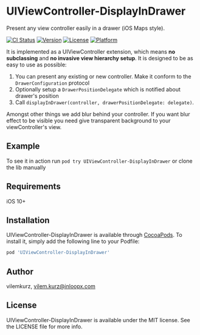 # UIViewController-DisplayInDrawer
Present any view controller easily in a drawer (iOS Maps style).

[![CI Status](https://img.shields.io/travis/inloop/UIViewController-DisplayInDrawer.svg?style=flat)](https://travis-ci.org/inloop/UIViewController-DisplayInDrawer)
[![Version](https://img.shields.io/cocoapods/v/UIViewController-DisplayInDrawer.svg?style=flat)](https://cocoapods.org/pods/UIViewController-DisplayInDrawer)
[![License](https://img.shields.io/cocoapods/l/UIViewController-DisplayInDrawer.svg?style=flat)](https://cocoapods.org/pods/UIViewController-DisplayInDrawer)
[![Platform](https://img.shields.io/cocoapods/p/UIViewController-DisplayInDrawer.svg?style=flat)](https://cocoapods.org/pods/UIViewController-DisplayInDrawer)

It is implemented as a UIViewController extension, which means **no subclassing** and **no invasive view hierarchy setup**.
It is designed to be as easy to use as possible:
1. You can present any existing or new controller. Make it conform to the `DrawerConfiguration` protocol
1. Optionally setup a `DrawerPositionDelegate` which is notified about drawer's position
1. Call `displayInDrawer(controller, drawerPositionDelegate: delegate)`.

Amongst other things we add blur behind your controller. If you want blur effect to be visible you need give transparent background to your viewController's view.

## Example

To see it in action run `pod try UIViewController-DisplayInDrawer` or clone the lib manually

## Requirements

iOS 10+

## Installation

UIViewController-DisplayInDrawer is available through [CocoaPods](https://cocoapods.org). To install
it, simply add the following line to your Podfile:

```ruby
pod 'UIViewController-DisplayInDrawer'
```

## Author

vilemkurz, vilem.kurz@inloopx.com

## License

UIViewController-DisplayInDrawer is available under the MIT license. See the LICENSE file for more info.
